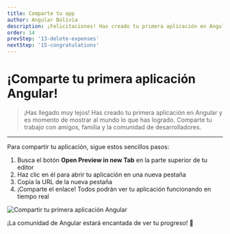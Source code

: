 ```yaml
---
title: Comparte tu app
author: Angular Bolivia
description: ¡Felicitaciones! Has creado tu primera aplicación en Angular. Ahora es momento de mostrar al mundo lo que has logrado.
order: 14
prevStep: '13-delete-expenses'
nextStep: '15-congratulations'
---
```


# ¡Comparte tu primera aplicación Angular!

> ¡Has llegado muy lejos! Has creado tu primera aplicación en Angular y es momento de mostrar al mundo lo que has logrado. Comparte tu trabajo con amigos, familia y la comunidad de desarrolladores.

---

Para compartir tu aplicación, sigue estos sencillos pasos:

1. Busca el botón **Open Preview in new Tab** en la parte superior de tu editor
2. Haz clic en él para abrir tu aplicación en una nueva pestaña
3. Copia la URL de la nueva pestaña
4. ¡Comparte el enlace! Todos podrán ver tu aplicación funcionando en tiempo real

![Compartir tu primera aplicación Angular](/images/tutorial/share.png)

¡La comunidad de Angular estará encantada de ver tu progreso! 🚀
